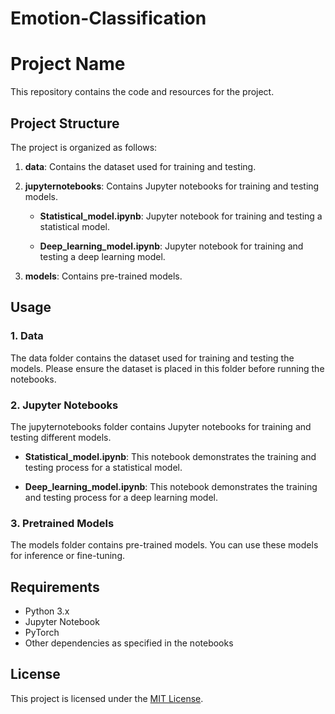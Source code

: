 # Emotion-Classification
# Project Name

This repository contains the code and resources for the project.

## Project Structure

The project is organized as follows:

1. **data**: Contains the dataset used for training and testing.

2. **jupyternotebooks**: Contains Jupyter notebooks for training and testing models.

    - **Statistical_model.ipynb**: Jupyter notebook for training and testing a statistical model.
    
    - **Deep_learning_model.ipynb**: Jupyter notebook for training and testing a deep learning model.

3. **models**: Contains pre-trained models.

## Usage

### 1. Data

The data folder contains the dataset used for training and testing the models. Please ensure the dataset is placed in this folder before running the notebooks.

### 2. Jupyter Notebooks

The jupyternotebooks folder contains Jupyter notebooks for training and testing different models.

- **Statistical_model.ipynb**: This notebook demonstrates the training and testing process for a statistical model.

- **Deep_learning_model.ipynb**: This notebook demonstrates the training and testing process for a deep learning model.

### 3. Pretrained Models

The models folder contains pre-trained models. You can use these models for inference or fine-tuning.

## Requirements

- Python 3.x
- Jupyter Notebook
- PyTorch
- Other dependencies as specified in the notebooks

## License

This project is licensed under the [MIT License](LICENSE).
